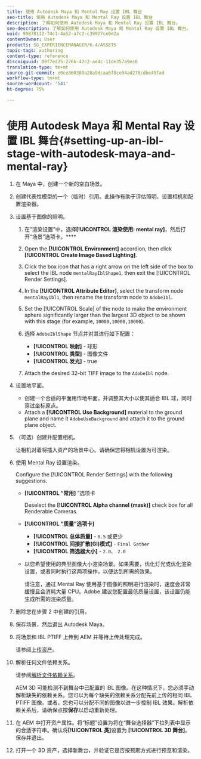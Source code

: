 ```yaml
---
title: 使用 Autodesk Maya 和 Mental Ray 设置 IBL 舞台
seo-title: 使用 Autodesk Maya 和 Mental Ray 设置 IBL 舞台
description: 了解如何使用 Autodesk Maya 和 Mental Ray 设置 IBL 舞台。
seo-description: 了解如何使用 Autodesk Maya 和 Mental Ray 设置 IBL 舞台。
uuid: 99878112-74c1-4a52-a7c2-c39927ce0e2a
contentOwner: User
products: SG_EXPERIENCEMANAGER/6.4/ASSETS
topic-tags: authoring
content-type: reference
discoiquuid: 00f7ed25-276b-42c2-ae4c-11de357a9ec6
translation-type: tm+mt
source-git-commit: e0ce860380a28a9dcaa6f8ce94ad278cdbe49fad
workflow-type: tm+mt
source-wordcount: '541'
ht-degree: 75%

---
```



# 使用 Autodesk Maya 和 Mental Ray 设置 IBL 舞台{#setting-up-an-ibl-stage-with-autodesk-maya-and-mental-ray}

1. 在 Maya 中，创建一个新的空白场景。

1. 创建代表性模型的一个（临时）引用。此操作有助于评估照明、设置相机和配置渲染器。
1. 设置基于图像的照明。

   1. 在“渲染设置”中，选择&#x200B;**[!UICONTROL 渲染使用: mental ray]**，然后打开“场景”选项卡。****
   1. Open the **[!UICONTROL Environment]** accordion, then click **[!UICONTROL Create Image Based Lighting]**.
   1. Click the box icon that has a right arrow on the left side of the box to select the IBL node `mentalRayIblShape1`, then exit the [!UICONTROL Render Settings].
   1. In the **[!UICONTROL Attribute Editor]**, select the transform node `mentalRayIbl1`, then rename the transform node to `AdobeIbl`.

   1. Set the [!UICONTROL Scale] of the node to make the environment sphere significantly larger than the largest 3D object to be shown with this stage (for example, `10000,10000,10000`).
   1. 选择 `AdobeIblShape` 节点并对其进行如下配置：

      * **[!UICONTROL 映射]** - 球形
      * **[!UICONTROL 类型]** - 图像文件
      * **[!UICONTROL 发光]** - true
   1. Attach the desired 32-bit TIFF image to the `AdobeIbl` node.


1. 设置地平面。

   * 创建一个合适的平面用作地平面，并调整其大小以使其适合 IBL 球，同时穿过坐标原点。
   * Attach a **[!UICONTROL Use Background]** material to the ground plane and name it `AdobeUseBackground` and attach it to the ground plane object.

1. （可选）创建并配置相机。

   让相机对着将插入资产的场景中心。请确保您将相机设置为可渲染。

1. 使用 Mental Ray 设置渲染。

   Configure the [!UICONTROL Render Settings] with the following suggestions.

   * **[!UICONTROL “常用]** ”选项卡

      Deselect the **[!UICONTROL Alpha channel (mask)]** check box for all Renderable Cameras.

   * **[!UICONTROL “质量”选项卡]**

      * **[!UICONTROL 总体质量]** - `0.5` 或更少
      * **[!UICONTROL 间接扩散(GI)模式]** - `Final Gather`
      * **[!UICONTROL 筛选器大小]** - `2.0`、 `2.0`
   * 以您希望使用的典型图像大小渲染场景。如果需要，优化灯光或优化渲染设置，或者同时执行这两项操作，以便达到所需的效果。

      请注意，通过 Mental Ray 使用基于图像的照明进行渲染时，速度会非常缓慢且会消耗大量 CPU。Adobe 建议您配置最低质量设置，该设置仍能生成所需的渲染质量。


1. 删除您在步骤 2 中创建的引用。

1. 保存场景，然后退出 Autodesk Maya。

1. 将场景和 IBL PTIFF 上传到 AEM 并等待上传处理完成。

   请参阅[上传资产](/help/assets/managing-assets-touch-ui.md#uploading-assets)。

1. 解析任何文件依赖关系。

   请参阅[解析文件依赖关系](/help/sites-classic-ui-authoring/classicui-upload-proc-3d-resolve-dependencies.md)。

   AEM 3D 可能检测不到舞台中已配置的 IBL 图像。在这种情况下，您必须手动解析缺失的依赖关系。您可以为每个缺失的依赖关系分配先前上传的相同 IBL PTIFF 图像。或者，您也可以分配不同的图像以进一步控制 IBL 效果。解析依赖关系后，请确保点按&#x200B;**保存**&#x200B;以启动重新处理。

1. 在 AEM 中打开资产属性。将“标题”设置为将在“舞台选择器”下拉列表中显示的合适字符串。确认将&#x200B;**[!UICONTROL 类]**&#x200B;设置为 **[!UICONTROL 3D 舞台]**。保存并退出。

1. 打开一个 3D 资产，选择新舞台，并验证它是否按预期方式进行预览和渲染。

